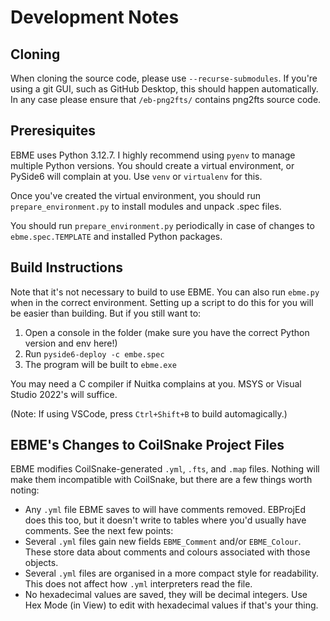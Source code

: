 # Development Notes

## Cloning

When cloning the source code, please use `--recurse-submodules`. If you're using a git GUI, such as GitHub Desktop, this should happen automatically. In any case please ensure that `/eb-png2fts/` contains png2fts source code.

## Preresiquites

EBME uses Python 3.12.7. I highly recommend using `pyenv` to manage multiple Python versions.
You should create a virtual environment, or PySide6 will complain at you. Use `venv` or `virtualenv` for this.

Once you've created the virtual environment, you should run `prepare_environment.py` to install modules and unpack .spec files.

You should run `prepare_environment.py` periodically in case of changes to `ebme.spec.TEMPLATE` and installed Python packages.

## Build Instructions

Note that it's not necessary to build to use EBME. You can also run `ebme.py` when in the correct environment. Setting up a script to do this for you will be easier than building. But if you still want to:

1. Open a console in the folder (make sure you have the correct Python version and env here!)
2. Run `pyside6-deploy -c embe.spec`
3. The program will be built to `ebme.exe`

You may need a C compiler if Nuitka complains at you. MSYS or Visual Studio 2022's will suffice.

(Note: If using VSCode, press `Ctrl+Shift+B` to build automagically.)

## EBME's Changes to CoilSnake Project Files

EBME modifies CoilSnake-generated `.yml`, `.fts`, and `.map` files. Nothing will make them incompatible with CoilSnake, but there are a few things worth noting:

* Any `.yml` file EBME saves to will have comments removed. EBProjEd does this too, but it doesn't write to tables where you'd usually have comments. See the next few points:
* Several `.yml` files gain new fields `EBME_Comment` and/or `EBME_Colour`. These store data about comments and colours associated with those objects.
* Several `.yml` files are organised in a more compact style for readability. This does not affect how `.yml` interpreters read the file.
* No hexadecimal values are saved, they will be decimal integers. Use Hex Mode (in View) to edit with hexadecimal values if that's your thing.
